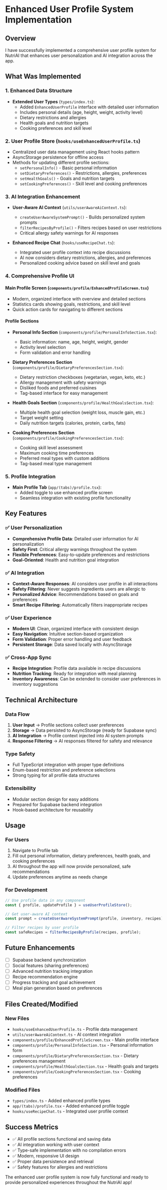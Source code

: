 # Enhanced User Profile System Implementation

## Overview
I have successfully implemented a comprehensive user profile system for NutriAI that enhances user personalization and AI integration across the app.

## What Was Implemented

### 1. Enhanced Data Structure
- **Extended User Types** (`types/index.ts`):
  - Added `EnhancedUserProfile` interface with detailed user information
  - Includes personal details (age, height, weight, activity level)
  - Dietary restrictions and allergies
  - Health goals and nutrition targets
  - Cooking preferences and skill level

### 2. User Profile Store (`hooks/useEnhancedUserProfile.ts`)
- Centralized user data management using React hooks pattern
- AsyncStorage persistence for offline access
- Methods for updating different profile sections:
  - `setPersonalInfo()` - Basic personal information
  - `setDietaryPreferences()` - Restrictions, allergies, preferences
  - `setHealthGoals()` - Goals and nutrition targets
  - `setCookingPreferences()` - Skill level and cooking preferences

### 3. AI Integration Enhancement
- **User-Aware AI Context** (`utils/userAwareAiContext.ts`):
  - `createUserAwareSystemPrompt()` - Builds personalized system prompts
  - `filterRecipesByProfile()` - Filters recipes based on user restrictions
  - Critical allergy safety warnings for AI responses

- **Enhanced Recipe Chat** (`hooks/useRecipeChat.ts`):
  - Integrated user profile context into recipe discussions
  - AI now considers dietary restrictions, allergies, and preferences
  - Personalized cooking advice based on skill level and goals

### 4. Comprehensive Profile UI

#### Main Profile Screen (`components/profile/EnhancedProfileScreen.tsx`)
- Modern, organized interface with overview and detailed sections
- Statistics cards showing goals, restrictions, and skill level
- Quick action cards for navigating to different sections

#### Profile Sections
- **Personal Info Section** (`components/profile/PersonalInfoSection.tsx`):
  - Basic information: name, age, height, weight, gender
  - Activity level selection
  - Form validation and error handling

- **Dietary Preferences Section** (`components/profile/DietaryPreferencesSection.tsx`):
  - Dietary restriction checkboxes (vegetarian, vegan, keto, etc.)
  - Allergy management with safety warnings
  - Disliked foods and preferred cuisines
  - Tag-based interface for easy management

- **Health Goals Section** (`components/profile/HealthGoalsSection.tsx`):
  - Multiple health goal selection (weight loss, muscle gain, etc.)
  - Target weight setting
  - Daily nutrition targets (calories, protein, carbs, fats)

- **Cooking Preferences Section** (`components/profile/CookingPreferencesSection.tsx`):
  - Cooking skill level assessment
  - Maximum cooking time preferences
  - Preferred meal types with custom additions
  - Tag-based meal type management

### 5. Profile Integration
- **Main Profile Tab** (`app/(tabs)/profile.tsx`):
  - Added toggle to use enhanced profile screen
  - Seamless integration with existing profile functionality

## Key Features

### ✅ User Personalization
- **Comprehensive Profile Data**: Detailed user information for AI personalization
- **Safety First**: Critical allergy warnings throughout the system
- **Flexible Preferences**: Easy-to-update preferences and restrictions
- **Goal-Oriented**: Health and nutrition goal integration

### ✅ AI Integration
- **Context-Aware Responses**: AI considers user profile in all interactions
- **Safety Filtering**: Never suggests ingredients users are allergic to
- **Personalized Advice**: Recommendations based on goals and preferences
- **Smart Recipe Filtering**: Automatically filters inappropriate recipes

### ✅ User Experience
- **Modern UI**: Clean, organized interface with consistent design
- **Easy Navigation**: Intuitive section-based organization
- **Form Validation**: Proper error handling and user feedback
- **Persistent Storage**: Data saved locally with AsyncStorage

### ✅ Cross-App Sync
- **Recipe Integration**: Profile data available in recipe discussions
- **Nutrition Tracking**: Ready for integration with meal planning
- **Inventory Awareness**: Can be extended to consider user preferences in inventory suggestions

## Technical Architecture

### Data Flow
1. **User Input** → Profile sections collect user preferences
2. **Storage** → Data persisted to AsyncStorage (ready for Supabase sync)
3. **AI Integration** → Profile context injected into AI system prompts
4. **Response Filtering** → AI responses filtered for safety and relevance

### Type Safety
- Full TypeScript integration with proper type definitions
- Enum-based restriction and preference selections
- Strong typing for all profile data structures

### Extensibility
- Modular section design for easy additions
- Prepared for Supabase backend integration
- Hook-based architecture for reusability

## Usage

### For Users
1. Navigate to Profile tab
2. Fill out personal information, dietary preferences, health goals, and cooking preferences
3. AI throughout the app will now provide personalized, safe recommendations
4. Update preferences anytime as needs change

### For Development
```typescript
// Use profile data in any component
const { profile, updateProfile } = useUserProfileStore();

// Get user-aware AI context
const prompt = createUserAwareSystemPrompt(profile, inventory, recipes);

// Filter recipes by user profile
const safeRecipes = filterRecipesByProfile(recipes, profile);
```

## Future Enhancements
- [ ] Supabase backend synchronization
- [ ] Social features (sharing preferences)
- [ ] Advanced nutrition tracking integration
- [ ] Recipe recommendation engine
- [ ] Progress tracking and goal achievement
- [ ] Meal plan generation based on preferences

## Files Created/Modified

### New Files
- `hooks/useEnhancedUserProfile.ts` - Profile data management
- `utils/userAwareAiContext.ts` - AI context integration
- `components/profile/EnhancedProfileScreen.tsx` - Main profile interface
- `components/profile/PersonalInfoSection.tsx` - Personal information form
- `components/profile/DietaryPreferencesSection.tsx` - Dietary preferences management
- `components/profile/HealthGoalsSection.tsx` - Health goals and targets
- `components/profile/CookingPreferencesSection.tsx` - Cooking preferences

### Modified Files
- `types/index.ts` - Added enhanced profile types
- `app/(tabs)/profile.tsx` - Added enhanced profile toggle
- `hooks/useRecipeChat.ts` - Integrated user profile context

## Success Metrics
- ✅ All profile sections functional and saving data
- ✅ AI integration working with user context
- ✅ Type-safe implementation with no compilation errors
- ✅ Modern, responsive UI design
- ✅ Proper data persistence and retrieval
- ✅ Safety features for allergies and restrictions

The enhanced user profile system is now fully functional and ready to provide personalized experiences throughout the NutriAI app!